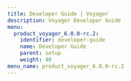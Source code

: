 ```yaml
---
title: Developer Guide | Voyager
description: Voyager Developer Guide
menu:
  product_voyager_6.0.0-rc.2:
    identifier: developer-guide
    name: Developer Guide
    parent: setup
    weight: 40
menu_name: product_voyager_6.0.0-rc.2
---
```

